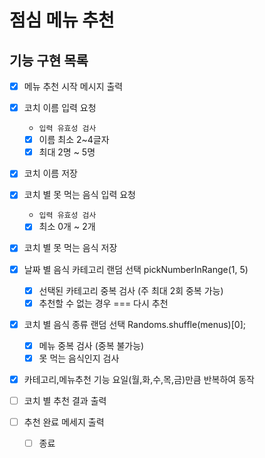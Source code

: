 # 점심 메뉴 추천

## 기능 구현 목록

- [x] 메뉴 추천 시작 메시지 출력
- [x] 코치 이름 입력 요청

  - `입력 유효성 검사`
  - [x] 이름 최소 2~4글자
  - [x] 최대 2명 ~ 5명

- [x] 코치 이름 저장
- [x] 코치 별 못 먹는 음식 입력 요청

  - `입력 유효성 검사`
  - [x] 최소 0개 ~ 2개

- [x] 코치 별 못 먹는 음식 저장

- [x] 날짜 별 음식 카테고리 랜덤 선택 pickNumberInRange(1, 5)

  - [x] 선택된 카테고리 중복 검사 (주 최대 2회 중복 가능)
  - [x] 추천할 수 없는 경우 === 다시 추천

- [x] 코치 별 음식 종류 랜덤 선택 Randoms.shuffle(menus)[0];

  - [x] 메뉴 중복 검사 (중복 불가능)
  - [x] 못 먹는 음식인지 검사

- [x] 카테고리,메뉴추천 기능 요일(월,화,수,목,금)만큼 반복하여 동작

- [ ] 코치 별 추천 결과 출력

- [ ] 추천 완료 메세지 출력
  - [ ] 종료
